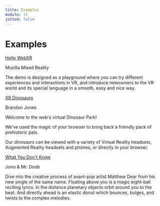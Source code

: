 ```yaml
---
title: Examples
module: 11
jotted: false
---
```



# Examples

<a href="https://mixedreality.mozilla.org/hello-webxr/" target="_new">Hello WebXR</a>

Mozilla Mixed Reality

The demo is designed as a playground where you can try different experiences and interactions in VR, and introduce newcomers to the VR world and its special language in a smooth, easy and nice way.

<a href="https://www.xrdinosaurs.com/" target="_new">XR Dinosaurs</a>

Brandon Jones

Welcome to the web's virtual Dinosaur Park!

We've used the magic of your browser to bring back a friendly pack of prehistoric pals.

Our dinosaurs can be viewed with a variety of Virtual Reality headsets, Augmented Reality headsets and phones, or directly in your browser.

<a href="https://www.with.in/watch/what-you-dont-know" target="_new">What You Don't Know</a>

Jono & Mr. Doob

Dive into the creative process of avant-pop artist Matthew Dear from his new single of the same name. Floating above you is a magic eight-ball reciting lyrics. In the distance planetary objects orbit around you to the beat. And directly ahead is an elastic donut which bounces, bulges, and twists to the complex melodies.